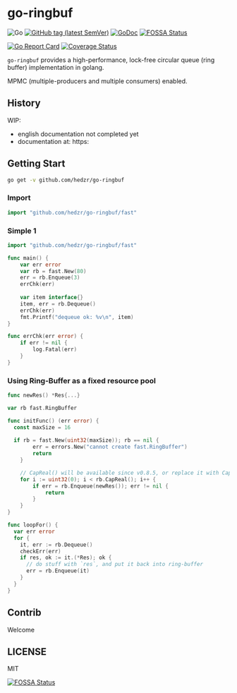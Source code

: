 # go-ringbuf

![Go](https://github.com/hedzr/go-ringbuf/workflows/Go/badge.svg)
[![GitHub tag (latest SemVer)](https://img.shields.io/github/tag/hedzr/go-ringbuf.svg?label=release)](https://github.com/hedzr/go-ringbuf/releases)
[![GoDoc](https://img.shields.io/badge/godoc-reference-blue.svg?style=flat)](https://godoc.org/github.com/hedzr/go-ringbuf) [![FOSSA Status](https://app.fossa.com/api/projects/git%2Bgithub.com%2Fhedzr%2Fgo-ringbuf.svg?type=shield)](https://app.fossa.com/projects/git%2Bgithub.com%2Fhedzr%2Fgo-ringbuf?ref=badge_shield)

[![Go Report Card](https://goreportcard.com/badge/github.com/hedzr/go-ringbuf)](https://goreportcard.com/report/github.com/hedzr/go-ringbuf)
[![Coverage Status](https://coveralls.io/repos/github/hedzr/go-ringbuf/badge.svg?branch=master&.9)](https://coveralls.io/github/hedzr/go-ringbuf?branch=master)
<!--
[![Build Status](https://travis-ci.org/hedzr/go-ringbuf.svg?branch=master)](https://travis-ci.org/hedzr/go-ringbuf)
[![codecov](https://codecov.io/gh/hedzr/go-ringbuf/branch/master/graph/badge.svg)](https://codecov.io/gh/hedzr/go-ringbuf) 
-->


`go-ringbuf` provides a high-performance, lock-free circular queue (ring buffer) implementation in golang.

MPMC (multiple-producers and multiple consumers) enabled.

## History

WIP:
 - english documentation not completed yet
 - documentation at: https:

## Getting Start

```bash
go get -v github.com/hedzr/go-ringbuf
```

### Import

```go
import "github.com/hedzr/go-ringbuf/fast"
```



### Simple 1

```go
import "github.com/hedzr/go-ringbuf/fast"

func main() {
	var err error
	var rb = fast.New(80)
	err = rb.Enqueue(3)
	errChk(err)
	
	var item interface{}
	item, err = rb.Dequeue()
	errChk(err)
	fmt.Printf("dequeue ok: %v\n", item)
}

func errChk(err error) {
	if err != nil {
		log.Fatal(err)
	}
}
```



### Using Ring-Buffer as a fixed resource pool

```go
func newRes() *Res{...}

var rb fast.RingBuffer

func initFunc() (err error) {
  const maxSize = 16
  
  if rb = fast.New(uint32(maxSize)); rb == nil {
		err = errors.New("cannot create fast.RingBuffer")
		return
	}

    // CapReal() will be available since v0.8.5, or replace it with Cap() - 1
	for i := uint32(0); i < rb.CapReal(); i++ {
		if err = rb.Enqueue(newRes()); err != nil {
			return
		}
	}
}

func loopFor() {
  var err error
  for {
    it, err := rb.Dequeue()
    checkErr(err)
    if res, ok := it.(*Res); ok {
      // do stuff with `res`, and put it back into ring-buffer
      err = rb.Enqueue(it)
    }
  }
}
```








## Contrib

Welcome


## LICENSE

MIT


[![FOSSA Status](https://app.fossa.com/api/projects/git%2Bgithub.com%2Fhedzr%2Fgo-ringbuf.svg?type=large)](https://app.fossa.com/projects/git%2Bgithub.com%2Fhedzr%2Fgo-ringbuf?ref=badge_large)
